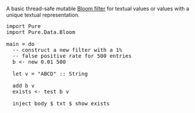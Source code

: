 A basic thread-safe mutable [Bloom filter](https://en.wikipedia.org/wiki/Bloom_filter) for textual values or values with a 
unique textual representation.

<pre data-try>
import Pure
import Pure.Data.Bloom

main = do
  -- construct a new filter with a 1% 
  -- false positive rate for 500 entries
  b <- new 0.01 500 

  let v = "ABCD" :: String

  add b v
  exists <- test b v

  inject body $ txt $ show exists
</pre>
